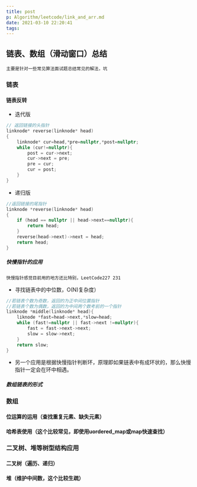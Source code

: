 ```yaml
---
title: post
p: Algorithm/leetcode/link_and_arr.md
date: 2021-03-10 22:20:41
tags:
---
```

## 链表、数组（滑动窗口）总结
    主要是针对一些常见算法面试题总结常见的解法，坑   

<!--more-->

### 链表
#### 链表反转
* 迭代版
```C
// 返回链接的头指针
linknode* reverse(linknode* head)
{
    linknode* cur=head,*pre=nullptr,*post=nullptr;
    while (cur!=nullptr){
        post = cur->next;
        cur->next = pre;
        pre = cur;
        cur = post;
    }
}
```
* 递归版
```C
//返回链接的尾指针
linknode *reverse(linknode* head)
{
    if (head == nullptr || head->next==nullptr){
        return head;
    }
    reverse(head->next)->next = head;
    return head;
}
```

##### 快慢指针的应用
    快慢指针感觉目前用的地方还比特别，LeetCode227 231
* 寻找链表中的中位数，O(N)复杂度）
```C
//若链表个数为奇数，返回的为正中间位置指针
//若链表个数为偶数，返回的为中间两个数考前的一个指针
linknode *middle(linknode* head){
    liknode *fast=head->next,*slow=head;
    while (fast!=nullptr || fast->next !=nullptr){
        fast = fast->next->next;
        slow = slow->next;
    }
    return slow;
}
```
* 另一个应用是根据快慢指针判断环，原理即如果链表中有成环状的，那么快慢指针一定会在环中相遇。

##### 数组链表的形式


### 数组

#### 位运算的运用（查找重复元素、缺失元素）

#### 哈希表使用（这个比较常见，即使用uordered_map或map快速查找）


### 二叉树、堆等树型结构应用

#### 二叉树（遍历、递归）

#### 堆（维护中间数，这个比较生疏）

